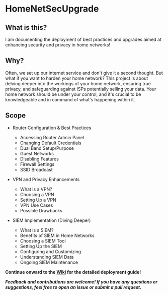 # HomeNetSecUpgrade

## What is this?
I am documenting the deployment of best practices and upgrades aimed at enhancing security and privacy in home networks!

## Why?
Often, we set up our internet service and don't give it a second thought. But what if you want to harden your home network? This project is about delving deeper into the workings of your home network, ensuring true privacy, and safeguarding against ISPs potentially selling your data. Your home network should be under your control, and it's crucial to be knowledgeable and in command of what's happening within it.

## Scope
- Router Configuration & Best Practices
  -   Accessing Router Admin Panel
  -   Changing Default Credentials 
  -   Dual Band Setup/Purpose
  -   Guest Networks
  -   Disabling Features
  -   Firewall Settings
  -   SSID Broadcast
  
- VPN and Privacy Enhancements
  - What is a VPN?
  - Choosing a VPN 
  - Setting Up a VPN
  - VPN Use Cases
  - Possible Drawbacks

- SIEM Implementation (Diving Deeper)
  - What is a SIEM?
  - Benefits of SIEM in Home Networks
  - Choosing a SIEM Tool
  - Setting Up the SIEM
  - Configuring and Customizing
  - Understanding SIEM Data
  - Ongoing SIEM Maintenance

 **Continue onward to the [Wiki](https://github.com/OmarFloresE/HomeNetSecUpgrade/wiki) for the detailed deployment guide!**

 
***Feedback and contributions are welcome! If you have any questions or suggestions, feel free to open an issue or submit a pull request.***
